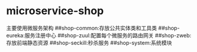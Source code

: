 # microservice-shop
主要使用微服务架构
##shop-common:存放公共实体类和工具类
##shop-eureka:服务注册中心
##shop-zuul:配置每个微服务的路由网关
##shop-zweb:存放前端静态资源
##shop-seckill:秒杀服务
##shop-system:系统模块
